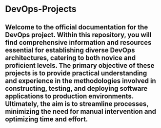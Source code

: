 # DevOps-Projects

## Welcome to the official documentation for the DevOps project. Within this repository, you will find comprehensive information and resources essential for establishing diverse DevOps architectures, catering to both novice and proficient levels. The primary objective of these projects is to provide practical understanding and experience in the methodologies involved in constructing, testing, and deploying software applications to production environments. Ultimately, the aim is to streamline processes, minimizing the need for manual intervention and optimizing time and effort.

